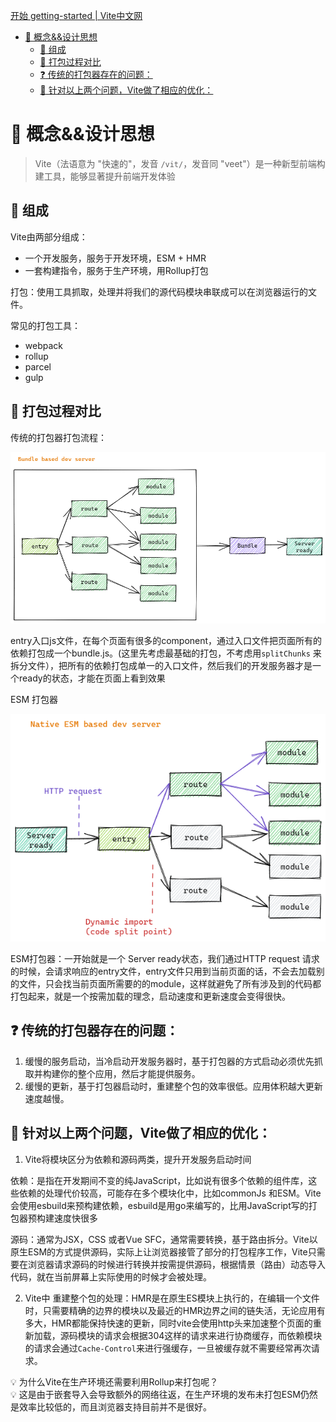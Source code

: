<!--
 * @Author: luoxi
 * @LastEditTime: 2022-02-01 20:53:50
 * @LastEditors: your name
 * @Description: 
-->
[开始 getting-started | Vite中文网](https://vitejs.cn/guide/)
- [:rocket: 概念&&设计思想](#rocket-概念设计思想)
  - [:sunrise: 组成](#sunrise-组成)
  - [:raised_hands: 打包过程对比](#raised_hands-打包过程对比)
  - [:question: 传统的打包器存在的问题：](#question-传统的打包器存在的问题)
  - [:nut_and_bolt: 针对以上两个问题，Vite做了相应的优化：](#nut_and_bolt-针对以上两个问题vite做了相应的优化)

# :rocket: 概念&&设计思想

> Vite（法语意为 "快速的"，发音 `/vit/`，发音同 "veet"）是一种新型前端构建工具，能够显著提升前端开发体验
> 

## :sunrise: 组成

Vite由两部分组成：

- 一个开发服务，服务于开发环境，ESM + HMR
- 一套构建指令，服务于生产环境，用Rollup打包

打包：使用工具抓取，处理并将我们的源代码模块串联成可以在浏览器运行的文件。

常见的打包工具：

- webpack
- rollup
- parcel
- gulp

## :raised_hands: 打包过程对比

传统的打包器打包流程：

![传统打包器打包过程1](/assets/传统打包器打包过程1.png)

entry入口js文件，在每个页面有很多的component，通过入口文件把页面所有的依赖打包成一个bundle.js。(这里先考虑最基础的打包，不考虑用`splitChunks` 来拆分文件），把所有的依赖打包成单一的入口文件，然后我们的开发服务器才是一个ready的状态，才能在页面上看到效果

ESM 打包器

![ESM打包器打包过程](/assets/ESM打包器打包过程.png)

ESM打包器：一开始就是一个 Server ready状态，我们通过HTTP request 请求的时候，会请求响应的entry文件，entry文件只用到当前页面的话，不会去加载别的文件，只会找当前页面所需要的的module，这样就避免了所有涉及到的代码都打包起来，就是一个按需加载的理念，启动速度和更新速度会变得很快。

## :question: 传统的打包器存在的问题：

1. 缓慢的服务启动，当冷启动开发服务器时，基于打包器的方式启动必须优先抓取并构建你的整个应用，然后才能提供服务。
2. 缓慢的更新，基于打包器启动时，重建整个包的效率很低。应用体积越大更新速度越慢。

## :nut_and_bolt: 针对以上两个问题，Vite做了相应的优化：

1. Vite将模块区分为依赖和源码两类，提升开发服务启动时间

依赖：是指在开发期间不变的纯JavaScript，比如说有很多个依赖的组件库，这些依赖的处理代价较高，可能存在多个模块化中，比如commonJs 和ESM。Vite会使用esbuild来预构建依赖，esbuild是用go来编写的，比用JavaScript写的打包器预构建速度快很多

源码：通常为JSX，CSS 或者Vue SFC，通常需要转换，基于路由拆分。Vite以原生ESM的方式提供源码，实际上让浏览器接管了部分的打包程序工作，Vite只需要在浏览器请求源码的时候进行转换并按需提供源码，根据情景（路由）动态导入代码，就在当前屏幕上实际使用的时候才会被处理。

2. Vite中 重建整个包的处理：HMR是在原生ES模块上执行的，在编辑一个文件时，只需要精确的边界的模块以及最近的HMR边界之间的链失活，无论应用有多大，HMR都能保持快速的更新，同时vite会使用http头来加速整个页面的重新加载，源码模块的请求会根据304这样的请求来进行协商缓存，而依赖模块的请求会通过`Cache-Control`来进行强缓存，一旦被缓存就不需要经常再次请求。

<aside>
💡 为什么Vite在生产环境还需要利用Rollup来打包呢？

</aside>  

<aside>
💡 这是由于嵌套导入会导致额外的网络往返，在生产环境的发布未打包ESM仍然是效率比较低的，而且浏览器支持目前并不是很好。

</aside>